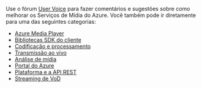 Use o fórum [User Voice](http://go.microsoft.com/fwlink/?linkid=698785&clcid=0x409) para fazer comentários e sugestões sobre como melhorar os Serviços de Mídia do Azure. Você também pode ir diretamente para uma das seguintes categorias:

* [Azure Media Player](https://feedback.azure.com/forums/169396-media-services/category/109320-azure-media-player/)
* [Bibliotecas SDK do cliente](https://feedback.azure.com/forums/169396-media-services/category/144435-client-sdks/)
* [Codificação e processamento](https://feedback.azure.com/forums/169396-media-services/category/144411-encoding-and-processing/)
* [Transmissão ao vivo](https://feedback.azure.com/forums/169396-media-services/category/144414-live-streaming/)
* [Análise de mídia](https://feedback.azure.com/forums/169396-media-services/category/146181-media-analytics)
* [Portal do Azure](https://feedback.azure.com/forums/169396-media-services/category/144432-portal/)
* [Plataforma e a API REST](https://feedback.azure.com/forums/169396-media-services/category/144423-rest-api-and-platform/)
* [Streaming de VoD](https://feedback.azure.com/forums/169396-media-services/category/144429-vod-streaming/)

<!---HONumber=AcomDC_0413_2016-->